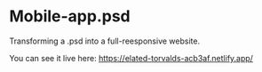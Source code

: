 # Mobile-app.psd

Transforming a .psd into a full-reesponsive website.


You can see it live here: https://elated-torvalds-acb3af.netlify.app/

